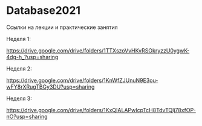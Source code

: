 # Database2021
Ссылки на лекции и практические занятия


Неделя 1:

https://drive.google.com/drive/folders/1TTXszoVvHKvRSOkryzzU0ygwK-4dg-h_?usp=sharing

Неделя 2:

https://drive.google.com/drive/folders/1KnWfZJUnuN9E3ou-wFY8rXRugTBGy3DU?usp=sharing

Неделя 3:

https://drive.google.com/drive/folders/1KxQIALAPwIcpTcH8TdvTQlj78xfOP-nO?usp=sharing
